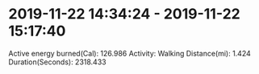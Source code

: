 # 2019-11-22 14:34:24 - 2019-11-22 15:17:40

Active energy burned(Cal): 126.986
Activity: Walking
Distance(mi): 1.424
Duration(Seconds): 2318.433